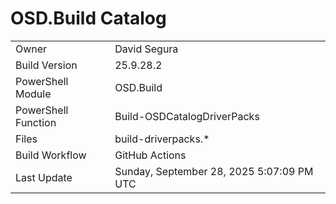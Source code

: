 ﻿# OSD.Build Catalog

| | |
|-|-|
| Owner | David Segura |
| Build Version | 25.9.28.2 |
| PowerShell Module | OSD.Build |
| PowerShell Function | Build-OSDCatalogDriverPacks |
| Files | build-driverpacks.* |
| Build Workflow | GitHub Actions |
| Last Update | Sunday, September 28, 2025 5:07:09 PM UTC |
